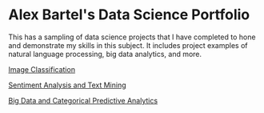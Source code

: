 # Alex Bartel's Data Science Portfolio
This has a sampling of data science projects that I have completed to hone and demonstrate my skills in this subject. It includes project examples of natural language processing, big data analytics, and more.

[Image Classification](https://github.com/albartel/albartel.github.io/blob/main/Image%20Classification.ipynb)

[Sentiment Analysis and Text Mining](https://github.com/albartel/albartel.github.io/blob/main/Sentiment%20Analysis.ipynb)

[Big Data and Categorical Predictive Analytics](https://htmlpreview.github.io/?https://github.com/albartel/albartel.github.io/blob/main/Categorical%20Predictions.html)
